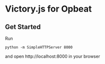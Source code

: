 # Victory.js for Opbeat

## Get Started

Run

`python -m SimpleHTTPServer 8000`

and open http://localhost:8000 in your browser
